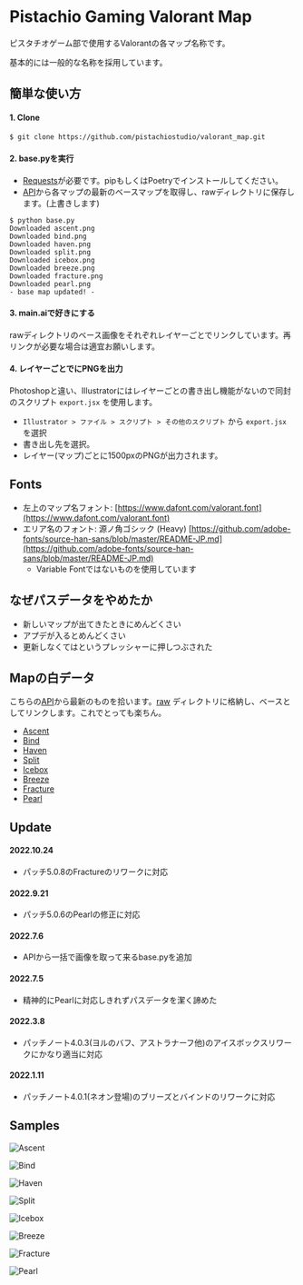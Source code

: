 # Pistachio Gaming Valorant Map

ピスタチオゲーム部で使用するValorantの各マップ名称です。

基本的には一般的な名称を採用しています。

## 簡単な使い方

#### 1. Clone

```bash
$ git clone https://github.com/pistachiostudio/valorant_map.git
```

#### 2. base.pyを実行

- [Requests](https://requests.readthedocs.io/en/latest/)が必要です。pipもしくはPoetryでインストールしてください。
- [API](https://dash.valorant-api.com/)から各マップの最新のベースマップを取得し、rawディレクトリに保存します。(上書きします)

```shell
$ python base.py
Downloaded ascent.png
Downloaded bind.png
Downloaded haven.png
Downloaded split.png
Downloaded icebox.png
Downloaded breeze.png
Downloaded fracture.png
Downloaded pearl.png
- base map updated! -
```

#### 3. main.aiで好きにする

rawディレクトリのベース画像をそれぞれレイヤーごとでリンクしています。再リンクが必要な場合は適宜お願いします。

#### 4. レイヤーごとでにPNGを出力

Photoshopと違い、Illustratorにはレイヤーごとの書き出し機能がないので同封のスクリプト `export.jsx` を使用します。

- `Illustrator > ファイル > スクリプト > その他のスクリプト` から `export.jsx` を選択
- 書き出し先を選択。
- レイヤー(マップ)ごとに1500pxのPNGが出力されます。

## Fonts

- 左上のマップ名フォント: [https://www.dafont.com/valorant.font](https://www.dafont.com/valorant.font)
- エリア名のフォント: 源ノ角ゴシック (Heavy) [https://github.com/adobe-fonts/source-han-sans/blob/master/README-JP.md](https://github.com/adobe-fonts/source-han-sans/blob/master/README-JP.md)
  - Variable Fontではないものを使用しています

## なぜパスデータをやめたか

- 新しいマップが出てきたときにめんどくさい
- アプデが入るとめんどくさい
- 更新しなくてはというプレッシャーに押しつぶされた

## Mapの白データ

こちらの[API](https://dash.valorant-api.com/)から最新のものを拾います。[raw](https://github.com/pistachiostudio/valorant_map/tree/main/raw) ディレクトリに格納し、ベースとしてリンクします。これでとっても楽ちん。

- [Ascent](https://media.valorant-api.com/maps/7eaecc1b-4337-bbf6-6ab9-04b8f06b3319/displayicon.png)
- [Bind](https://media.valorant-api.com/maps/2c9d57ec-4431-9c5e-2939-8f9ef6dd5cba/displayicon.png)
- [Haven](https://media.valorant-api.com/maps/2bee0dc9-4ffe-519b-1cbd-7fbe763a6047/displayicon.png)
- [Split](https://media.valorant-api.com/maps/d960549e-485c-e861-8d71-aa9d1aed12a2/displayicon.png)
- [Icebox](https://media.valorant-api.com/maps/e2ad5c54-4114-a870-9641-8ea21279579a/displayicon.png)
- [Breeze](https://media.valorant-api.com/maps/2fb9a4fd-47b8-4e7d-a969-74b4046ebd53/displayicon.png)
- [Fracture](https://media.valorant-api.com/maps/b529448b-4d60-346e-e89e-00a4c527a405/displayicon.png)
- [Pearl](https://media.valorant-api.com/maps/fd267378-4d1d-484f-ff52-77821ed10dc2/displayicon.png)


## Update

#### 2022.10.24

- パッチ5.0.8のFractureのリワークに対応

#### 2022.9.21

- パッチ5.0.6のPearlの修正に対応

#### 2022.7.6

- APIから一括で画像を取って来るbase.pyを追加

#### 2022.7.5

- 精神的にPearlに対応しきれずパスデータを潔く諦めた

#### 2022.3.8

- パッチノート4.0.3(ヨルのバフ、アストラナーフ他)のアイスボックスリワークにかなり適当に対応

#### 2022.1.11

- パッチノート4.0.1(ネオン登場)のブリーズとバインドのリワークに対応

## Samples

![Ascent](https://github.com/pistachiostudio/valorant_map/blob/main/for_thumbs/ascent.png)

![Bind](https://github.com/pistachiostudio/valorant_map/blob/main/for_thumbs/bind.png)

![Haven](https://github.com/pistachiostudio/valorant_map/blob/main/for_thumbs/haven.png)

![Split](https://github.com/pistachiostudio/valorant_map/blob/main/for_thumbs/split.png)

![Icebox](https://github.com/pistachiostudio/valorant_map/blob/main/for_thumbs/icebox.png)

![Breeze](https://github.com/pistachiostudio/valorant_map/blob/main/for_thumbs/breeze.png)

![Fracture](https://github.com/pistachiostudio/valorant_map/blob/main/for_thumbs/fracture.png)

![Pearl](https://github.com/pistachiostudio/valorant_map/blob/main/for_thumbs/pearl.png)
